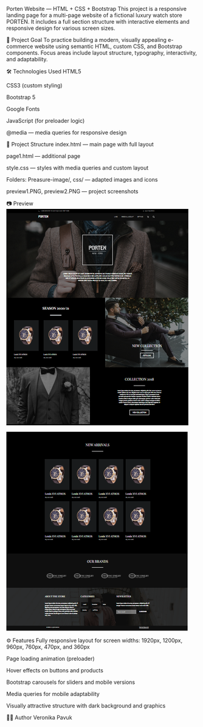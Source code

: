 Porten Website — HTML + CSS + Bootstrap
This project is a responsive landing page for a multi-page website of a fictional luxury watch store PORTEN. It includes a full section structure with interactive elements and responsive design for various screen sizes.

🎯 Project Goal
To practice building a modern, visually appealing e-commerce website using semantic HTML, custom CSS, and Bootstrap components. Focus areas include layout structure, typography, interactivity, and adaptability.

🛠️ Technologies Used
HTML5

CSS3 (custom styling)

Bootstrap 5

Google Fonts

JavaScript (for preloader logic)

@media — media queries for responsive design

📁 Project Structure
index.html — main page with full layout

page1.html — additional page

style.css — styles with media queries and custom layout

Folders: Preasure-image/, css/ — adapted images and icons

preview1.PNG, preview2.PNG — project screenshots

📷 Preview
![Preview top](./preview1.PNG)

![Preview bottom](./preview2.PNG)

⚙️ Features
Fully responsive layout for screen widths: 1920px, 1200px, 960px, 760px, 470px, and 360px

Page loading animation (preloader)

Hover effects on buttons and products

Bootstrap carousels for sliders and mobile versions

Media queries for mobile adaptability

Visually attractive structure with dark background and graphics

👩‍💻 Author
Veronika Pavuk 
